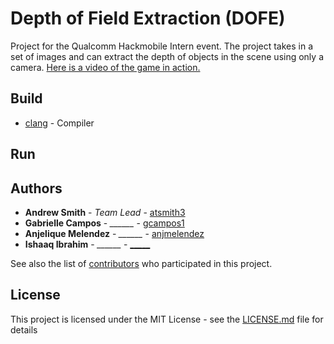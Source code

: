 # Depth of Field Extraction (DOFE)

Project for the Qualcomm Hackmobile Intern event. The project takes in a set of images and can extract the depth of objects in the scene using only a camera. [Here is a video of the game in action.](https://youtu.be/hJv3r6Vqefs)

## Build

* [clang](https://clang.llvm.org/) - Compiler

## Run

## Authors

* **Andrew Smith** - *Team Lead* - [atsmith3](https://github.com/atsmith3)
* **Gabrielle Campos** - *______* - [gcampos1](https://github.com/gcampos1)
* **Anjelique Melendez** - *______* - [anjmelendez](https://github.com/anjmelendez)
* **Ishaaq Ibrahim** - *______* - [_____](https://github.com/)

See also the list of [contributors](https://github.com/atsmith3/dofe/graphs/contributors) who participated in this project.

## License

This project is licensed under the MIT License - see the [LICENSE.md](LICENSE.md) file for details
